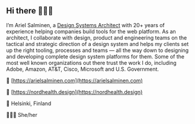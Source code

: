 ## Hi there 👋🏻🧡

I’m Ariel Salminen, a [Design Systems Architect](https://arielsalminen.com/) with 20+ years of experience helping companies build tools for the web platform. As an architect, I collaborate with design, product and engineering teams on the tactical and strategic direction of a design system and helps my clients set up the right tooling, processes and teams — all the way down to designing and developing complete design system platforms for them. Some of the most well known organizations out there trust the work I do, including Adobe, Amazon, AT&T, Cisco, Microsoft and U.S. Government.

📮 [https://arielsalminen.com](https://arielsalminen.com)

📌 [https://nordhealth.design](https://nordhealth.design)

📍 Helsinki, Finland

👩🏻‍🦰 She/her
